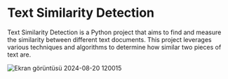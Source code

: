 # Text Similarity Detection
Text Similarity Detection is a Python project that aims to find and measure the similarity between different text documents. This project leverages various techniques and algorithms to determine how similar two pieces of text are. 

![Ekran görüntüsü 2024-08-20 120015](https://github.com/user-attachments/assets/6d624959-b0e0-41f3-b382-89fec7e92591)
